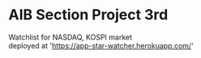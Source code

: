 # AIB Section Project 3rd
Watchlist for NASDAQ, KOSPI market <br>
deployed at 'https://app-star-watcher.herokuapp.com/'
